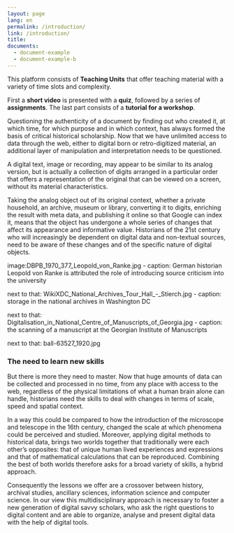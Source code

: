 ```yaml
---
layout: page
lang: en
permalink: /introduction/
link: /introduction/
title: 
documents:
  - document-example
  - document-example-b
---
```



This platform consists of  **Teaching Units** that offer teaching material with a variety of time slots and complexity. 


<!-- more -->
First a **short video** is presented with a **quiz**, followed by a series of **assignments**. The last part consists of a **tutorial for a workshop**.


Questioning the authenticity of a document  by finding out who created it, at which time, for which purpose and in which context, has always formed the basis of critical historical scholarship. Now that we have unlimited access to data through the web, either to digital born or retro-digitized material, an additional layer of manipulation and interpretation needs to be questioned. 

[](/d/document-example)

A digital text, image or recording, may appear to be similar to its analog version, but is actually a collection of digits arranged in a particular order that offers a representation of the original that can be viewed on a screen, without its material characteristics.

Taking the analog object out of its original context, whether a private household, an archive, museum or library,  converting it to digits, enriching the result with meta data, and publishing it online so that  Google can index it, means that the object has undergone a whole series of changes that affect its appearance and informative value. Historians of the 21st century who will increasingly be dependent on digital data and non-textual sources, need to be aware of these changes and of the specific nature of digital objects.

image:DBPB_1970_377_Leopold_von_Ranke.jpg - caption: German historian Leopold von Ranke is attributed the role of introducing source criticism into the university

next to that: WikiXDC_National_Archives_Tour_Hall_-_Stierch.jpg - caption: storage in the national archives in Washington DC

next to that: Digitalisation_in_National_Centre_of_Manuscripts_of_Georgia.jpg - caption: the scanning of a manuscript at the Georgian Institute of Manuscripts

next to that: ball-63527_1920.jpg 

[](/d/document-example-b) 

### The need to learn new skills

But there is more they need to master. Now that huge amounts of data can be collected and processed in no time, from any place with access to the web, regardless of the physical limitations of what a human brain alone can handle, historians need the skills to deal with changes in terms of scale, speed and spatial context. 

In a way this could be compared to how the introduction of the microscope and telescope in the 16th century, changed the scale at which phenomena could be perceived and studied. Moreover, applying digital methods to historical data, brings two worlds together that traditionally were each other’s opposites:  that of unique human lived experiences and expressions and that of mathematical calculations that can be reproduced. Combining the best of both worlds therefore asks for a broad variety of skills, a hybrid approach. 

Consequently the  lessons we offer are a crossover between history, archival studies, ancillary sciences, information science and computer science.  In our view this multidisciplinary approach is necessary to foster a new generation of digital savvy scholars, who ask the right questions to digital content and are able to organize, analyse and present digital data with the help of digital tools. 


